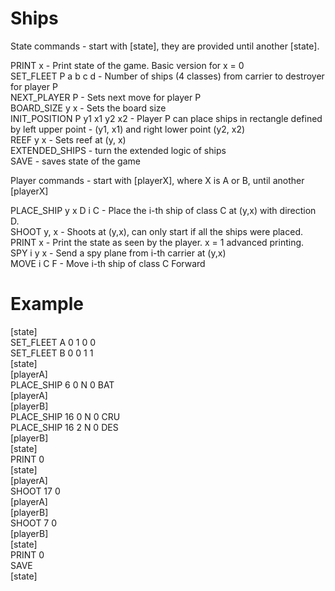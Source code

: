 # Ships

State commands - start with [state], they are provided until another [state].

PRINT x - Print state of the game. Basic version for x = 0 <br/>
SET_FLEET P a b c d - Number of ships (4 classes) from carrier to destroyer for player P  <br/>
NEXT_PLAYER P - Sets next move for player P  <br/>
BOARD_SIZE y x - Sets the board size  <br/>
INIT_POSITION P y1 x1 y2 x2 - Player P can place ships in rectangle defined by left upper point - (y1, x1) and right lower point (y2, x2)  <br/>
REEF y x - Sets reef at (y, x)  <br/>
EXTENDED_SHIPS - turn the extended logic of ships  <br/>
SAVE - saves state of the game  <br/>

Player commands - start with [playerX], where X is A or B, until another [playerX]  <br/>

PLACE_SHIP y x D i C - Place the i-th ship of class C at (y,x) with direction D.  <br/>
SHOOT y, x - Shoots at (y,x), can only start if all the ships were placed.  <br/>
PRINT x - Print the state as seen by the player. x = 1 advanced printing.  <br/>
SPY i y x - Send a spy plane from i-th carrier at (y,x)  <br/>
MOVE i C F - Move i-th ship of class C Forward

# Example

[state]\
SET_FLEET A 0 1 0 0\
SET_FLEET B 0 0 1 1\
[state]\
[playerA]\
PLACE_SHIP 6 0 N 0 BAT\
[playerA]\
[playerB]\
PLACE_SHIP 16 0 N 0 CRU\
PLACE_SHIP 16 2 N 0 DES\
[playerB]\
[state]\
PRINT 0\
[state]\
[playerA]\
SHOOT 17 0\
[playerA]\
[playerB]\
SHOOT 7 0\
[playerB]\
[state]\
PRINT 0\
SAVE\
[state]
